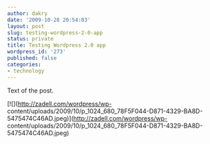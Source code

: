```yaml
---
author: dakry
date: '2009-10-28 20:54:03'
layout: post
slug: testing-wordpress-2-0-app
status: private
title: Testing Wordpress 2.0 app
wordpress_id: '273'
published: false
categories:
- technology
---
```


Text of the post.

[![](http://zadell.com/wordpress/wp-
content/uploads/2009/10/p_1024_680_78F5F044-D871-4329-BA8D-
5475474C46AD.jpeg)](http://zadell.com/wordpress/wp-
content/uploads/2009/10/p_1024_680_78F5F044-D871-4329-BA8D-5475474C46AD.jpeg)

